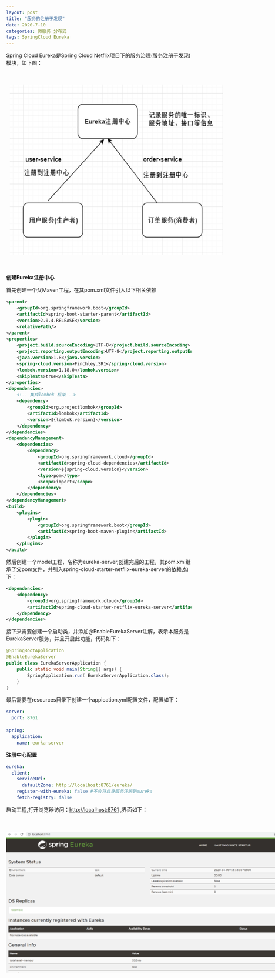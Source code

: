 ```yaml
---
layout: post
title: "服务的注册于发现"
date: 2020-7-10
categories: 微服务 分布式
tags: SpringCloud Eureka
--- 
```


Spring Cloud Eureka是Spring Cloud Netflix项目下的服务治理(服务注册于发现)模块，如下图：

<div style="width:580px;height:464px;margin:50px 10px;">
    <img alt="eureka.png" src="/images/eureka.png" width="580" height="464"/>
</div>

**创建Eureka注册中心**

首先创建一个父Maven工程，在其pom.xml文件引入以下相关依赖

```xml
<parent>
    <groupId>org.springframework.boot</groupId>
    <artifactId>spring-boot-starter-parent</artifactId>
    <version>2.0.4.RELEASE</version>
    <relativePath/>
</parent>
<properties>
    <project.build.sourceEncoding>UTF-8</project.build.sourceEncoding>
    <project.reporting.outputEncoding>UTF-8</project.reporting.outputEncoding>
    <java.version>1.8</java.version>
    <spring-cloud.version>Finchley.SR1</spring-cloud.version>
    <lombok.version>1.18.0</lombok.version>
    <skipTests>true</skipTests>
</properties>
<dependencies>
    <!-- 集成lombok 框架 -->
    <dependency>
        <groupId>org.projectlombok</groupId>
        <artifactId>lombok</artifactId>
        <version>${lombok.version}</version>
    </dependency>
</dependencies>
<dependencyManagement>
    <dependencies>
        <dependency>
            <groupId>org.springframework.cloud</groupId>
            <artifactId>spring-cloud-dependencies</artifactId>
            <version>${spring-cloud.version}</version>
            <type>pom</type>
            <scope>import</scope>
        </dependency>
    </dependencies>
</dependencyManagement>
<build>
    <plugins>
        <plugin>
            <groupId>org.springframework.boot</groupId>
            <artifactId>spring-boot-maven-plugin</artifactId>
        </plugin>
    </plugins>
</build>
```

然后创建一个model工程，名称为eureka-server,创建完后的工程，其pom.xml继承了父pom文件，并引入spring-cloud-starter-netflix-eureka-server的依赖,如下：

```xml
<dependencies>
    <dependency>
        <groupId>org.springframework.cloud</groupId>
        <artifactId>spring-cloud-starter-netflix-eureka-server</artifactId>
    </dependency>
</dependencies>
```


接下来需要创建一个启动类，并添加@EnableEurekaServer注解，表示本服务是EurekaServer服务，并且开启此功能，代码如下：

```java
@SpringBootApplication
@EnableEurekaServer
public class EurekaServerApplication {
    public static void main(String[] args) {
        SpringApplication.run( EurekaServerApplication.class);
    }
}
```

最后需要在resources目录下创建一个appication.yml配置文件，配置如下：

```yaml
server:
  port: 8761

spring:
  application:
    name: eurka-server
```

**注册中心配置**

```yaml
eureka:
  client:
    serviceUrl:
      defaultZone: http://localhost:8761/eureka/
    register-with-eureka: false #不会将自身服务注册到eureka
    fetch-registry: false
```

启动工程,打开浏览器访问：[http://localhost:8761](http://localhost:8761) ,界面如下：

<div style="width:780px;height:384px;margin:50px auto">
    <img alt="eureka1.png" src="/images/eureka1.png" width="780" height="384"/>
</div>
